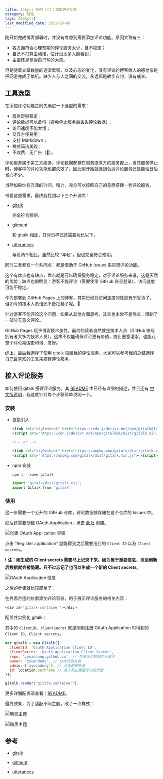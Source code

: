```yaml
---
title: Jekyll 系列（六）：添加评论功能
category: 随笔
tags: [Jekyll]
last_modified_date: 2021-08-06
---
```


刚开始完成博客部署时，并没有考虑到需要添加评论功能。原因大致有三：

- 各方面符合心理预期的评论服务太少，且不稳定；
- 自己不打算主动推，估计没太多人能看到；
- 主要还是觉得自己写的太菜。

但是随着文章数量的逐渐累积，以及心态的变化，没有评论的博客给人的感觉像是把网游完成了单机。缺少人与人之间的交流，永远都是故步自封，没有成长。

## 工具选型

在添加评论功能之前先确定一下选型的需求：

- 服务足够稳定；
- 评论数据可以备份（避免停止服务后丢失评论数据）；
- 访问速度不能太慢；
- 交互方便易用；
- 支持 Markdown；
- 样式简洁美观；
- 不收费、无广告（🌚）。

评论服务属于第三方服务，评论数据都存在服务提供方的服务器上，当其服务停止时，博客中的评论功能也都失效了，因此刚开始就选到合适评论服务还是能给日后省心不少。

当然如果你有充沛的时间、精力，完全可以按照自己的意愿搭建一套评论服务。

带着这些需求，最终我找到以下三个开源库：

- [gitalk](https://github.com/gitalk/gitalk)

  完全符合预期。

- [gitment](https://github.com/imsun/gitment)

  和 gitalk 相比，其分页样式还需要优化以下。

- [utterances](https://github.com/utterance/utterances)

  与前两个相比，虽然比较 “年轻”，但也完全符合预期。

同时三者都有一个共同点：都是借助于 GitHub Issues 来实现评论功能。

这个有优点也有缺点，优点就是可以确保服务稳定，对于评论服务来说，这是天然的优势；缺点也很明显：游客不能评论（需要使用 GitHub 账号登录）、访问速度可能不稳定。

作为部署到 GitHub Pages 上的博客，其实已经对访问速度的性能有所妥协了，但如今的技术人员谁还不备把梯子呢。🚀

针对游客不能评论这个问题，如果从其他方面思考，其实也未尝不是优点：限制了一部分无意义评论。

GitHub Pages 赋予博客技术属性，面向的读者自然就是技术人员（GitHub 账号拥有者大多为技术人员），这样不仅能确保评论更有价值，防止恶意灌水，也能让整个评论氛围更和谐、友好。

综上，最后我选择了使用 gitalk 搭建我的评论服务，大家可以参考我的总结选择自己最喜欢的工具来搭建评论服务。

## 接入评论服务

如何使用 gitalk 搭建评论服务，其 [README](https://github.com/gitalk/gitalk/blob/master/readme.md) 中已经有详细的描述，并且还有 [中文版说明](https://github.com/gitalk/gitalk/blob/master/readme-cn.md)，我这就针对每个步骤简单说明一下。

### 安装

- 直接引入

  ```html
  <link rel="stylesheet" href="https://cdn.jsdelivr.net/npm/gitalk@1/dist/gitalk.css" />
  <script src="https://cdn.jsdelivr.net/npm/gitalk@1/dist/gitalk.min.js"></script>

  <!-- or -->

  <link rel="stylesheet" href="https://unpkg.com/gitalk/dist/gitalk.css" />
  <script src="https://unpkg.com/gitalk/dist/gitalk.min.js"></script>
  ```

- npm 安装

  ```javascript
  npm i --save gitalk
  ```

  ```javascript
  import 'gitalk/dist/gitalk.css';
  import Gitalk from 'gitalk';
  ```

### 使用

这一步需要一个公开的 GitHub 仓库，评论数据就存储在这个仓库的 Issues 中。

然后还需要创建 OAuth Application，点击 [此处](https://github.com/settings/applications/new) 创建。

![创建 OAuth Application 界面](https://i.loli.net/2021/08/05/sbDxMnPEQ52eqpw.png)

点击 “Register application” 就能得到之后需要用到的 `Client ID` 以及 `Client secrets`。

❗ **注：刚生成的 Client secrets 需要马上记录下来，因为属于重要信息，页面刷新后数据就会被隐藏。只不过忘记了也可以生成一个新的 Client secrets。**

![OAuth Application 信息](https://i.loli.net/2021/08/05/VX8KxSFWkQnDAMw.png)

之后的步骤就比较简单了：

在界面合适的位置添加评论容器，用于展示评论服务的相关内容：

```html
<div id="gitalk-container"></div>
```

配置并实例化 gitalk：

其中的 `clientID`、`clientSecret` 就是刚刚注册 OAuth Application 时得到的 `Client ID`、`Client secrets`。

```javascript
var gitalk = new Gitalk({
  clientID: 'Oauth Application Client ID',
  clientSecret: 'Oauth Application Client Secret',
  repo: 'zyuandong.github.io', // 存储评论数据的仓库名
  owner: 'zyuandong', // 仓库的拥有者
  admin: ['zyuandong'], // 仓库的拥有者
  id: location.pathname // 用于标记需要评论的页面
});

gitalk.render('gitalk-container');
```

更多详细配置请查看：[README](https://github.com/gitalk/gitalk/blob/master/readme.md)。

最终效果，为了适配不同主题，改了一点样式：

![明亮主题](https://i.loli.net/2021/08/05/TnySBPkImFLztdH.png)

![暗黑主题](https://i.loli.net/2021/08/05/DzavpgOEjC9Xyhf.png)

## 参考

- [gitalk](https://github.com/gitalk/gitalk)

- [gitment](https://github.com/imsun/gitment)

- [utterances](https://github.com/utterance/utterances)
